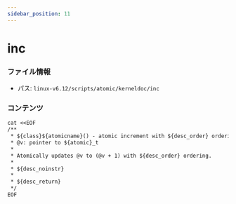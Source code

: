 ```yaml
---
sidebar_position: 11
---
```

# inc

### ファイル情報

- パス: `linux-v6.12/scripts/atomic/kerneldoc/inc`

### コンテンツ

```txt
cat <<EOF
/**
 * ${class}${atomicname}() - atomic increment with ${desc_order} ordering
 * @v: pointer to ${atomic}_t
 *
 * Atomically updates @v to (@v + 1) with ${desc_order} ordering.
 *
 * ${desc_noinstr}
 *
 * ${desc_return}
 */
EOF

```
